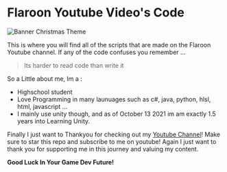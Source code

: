 # Flaroon Youtube Video's Code 

![Banner Christmas Theme](https://user-images.githubusercontent.com/68732404/137118457-377d52ba-2c1d-43e7-905c-d951c3c6328e.png)

This is where you will find all of the scripts that are made on the Flaroon Youtube channel. If any of the code confuses you remember ...

> Its harder to read code than write it

So a Little about me, Im a :


- Highschool student 
- Love Programming in many launuages such as c#, java, python, hlsl, html, javascript ...
- I mainly use unity though, and as of October 13 2021 im am exactly 1.5 years into Learning Unity.


Finally I just want to Thankyou for checking out my [Youtube Channel](http://youtube.com/Flaroon)! Make sure to star this repo and subscribe to me on youtube! Again I just want to thank you for supporting me in this journey and valuing my content.


**Good Luck In Your Game Dev Future!**

